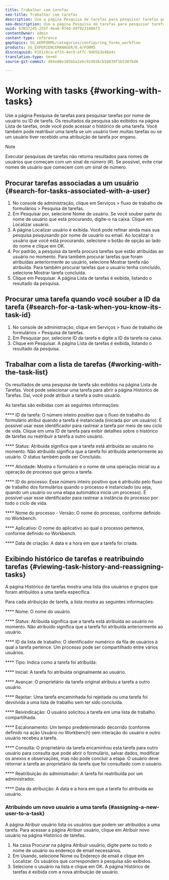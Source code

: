 ```yaml
---
title: Trabalhar com tarefas
seo-title: Trabalhar com tarefas
description: Use a página Pesquisa de tarefas para pesquisar tarefas por nome de usuário ou ID de tarefa. Saiba mais sobre como trabalhar com tarefas.
seo-description: Use a página Pesquisa de tarefas para pesquisar tarefas por nome de usuário ou ID de tarefa. Saiba mais sobre como trabalhar com tarefas.
uuid: 630372d5-255f-4ea8-974d-d4f923108673
contentOwner: admin
content-type: reference
geptopics: SG_AEMFORMS/categories/configuring_forms_workflow
products: SG_EXPERIENCEMANAGER/6.4/FORMS
discoiquuid: 9161c8ca-ef33-4ec9-affc-94b5b3e48a4c
translation-type: tm+mt
source-git-commit: d04e08e105bba2e6c92d93bcb58839f1b5307bd8

---
```



# Working with tasks {#working-with-tasks}

Use a página Pesquisa de tarefas para pesquisar tarefas por nome de usuário ou ID de tarefa. Os resultados da pesquisa são exibidos na página Lista de tarefas, onde você pode acessar o histórico de uma tarefa. Você também pode reatribuir uma tarefa se um usuário tiver muitas tarefas ou se um usuário tiver recebido uma atribuição de tarefa por engano.

>[!NOTE]
>
>Executar pesquisas de tarefas não retorna resultados para nomes de usuários que começam com um sinal de número (#). Se possível, evite criar nomes de usuário que comecem com um sinal de número.

## Procurar tarefas associadas a um usuário {#search-for-tasks-associated-with-a-user}

1. No console de administração, clique em Serviços > fluxo de trabalho de formulários > Pesquisa de tarefas.
1. Em Pesquisar por, selecione Nome de usuário. Se você souber parte do nome de usuário que está procurando, digite-o na caixa. Clique em Localizar usuário.
1. A página Localizar usuário é exibida. Você pode refinar ainda mais sua pesquisa pesquisando por nome de usuário ou email. Ao localizar o usuário que você está procurando, selecione o botão de opção ao lado do nome e clique em OK.
1. Por padrão, a pesquisa da tarefa procura tarefas que estão atribuídas ao usuário no momento. Para também procurar tarefas que foram atribuídas anteriormente ao usuário, selecione Mostrar tarefa não atribuída. Para também procurar tarefas que o usuário tenha concluído, selecione Mostrar tarefa concluída.
1. Clique em Pesquisar. A página Lista de tarefas é exibida, listando o resultado da pesquisa.

## Procurar uma tarefa quando você souber a ID da tarefa {#search-for-a-task-when-you-know-its-task-id}

1. No console de administração, clique em Serviços > fluxo de trabalho de formulários > Pesquisa de tarefas.
1. Em Pesquisar por, selecione ID da tarefa e digite a ID da tarefa na caixa.
1. Clique em Pesquisar. A página Lista de tarefas é exibida, listando o resultado da pesquisa.

## Trabalhar com a lista de tarefas {#working-with-the-task-list}

Os resultados de uma pesquisa de tarefa são exibidos na página Lista de Tarefas. Você pode selecionar uma tarefa para abrir a página Histórico de Tarefas. Daí, você pode atribuir a tarefa a outro usuário.

As tarefas são exibidas com as seguintes informações:

**** ID da tarefa: O número inteiro positivo que o fluxo de trabalho do formulário atribui quando a tarefa é instanciada (iniciada por um usuário). É possível usar esse identificador para rastrear a tarefa por meio de seu ciclo de vida. Clique em uma ID de tarefa para exibir detalhes sobre o histórico de tarefas ou reatribuir a tarefa a outro usuário.

**** Status: Atribuída significa que a tarefa está atribuída ao usuário no momento. Não atribuído significa que a tarefa foi atribuída anteriormente ao usuário. O status também pode ser Concluído.

**** Atividade: Mostra o formulário e o nome de uma operação inicial ou a operação de processo que gerou a tarefa.

**** ID do processo: Esse número inteiro positivo que é atribuído pelo fluxo de trabalho dos formulários quando o processo é instanciado (ou seja, quando um usuário ou uma etapa automática inicia um processo). É possível usar esse identificador para rastrear a instância do processo por todo o ciclo de vida.

**** Nome do processo - Versão: O nome do processo, conforme definido no Workbench.

**** Aplicativo: O nome do aplicativo ao qual o processo pertence, conforme definido no Workbench.

**** Data de criação: A data e a hora em que a tarefa foi criada.

## Exibindo histórico de tarefas e reatribuindo tarefas {#viewing-task-history-and-reassigning-tasks}

A página Histórico de tarefas mostra uma lista dos usuários e grupos que foram atribuídos a uma tarefa específica.

Para cada atribuição de tarefa, a lista mostra as seguintes informações:

**** Nome: O nome do usuário.

**** Status: Atribuída significa que a tarefa está atribuída ao usuário no momento. Não atribuído significa que a tarefa foi atribuída anteriormente ao usuário.

**** ID da lista de trabalho: O identificador numérico da fila de usuários à qual a tarefa pertence. Um processo pode ser compartilhado entre vários usuários.

**** Tipo: Indica como a tarefa foi atribuída:

**** Inicial: A tarefa foi atribuída originalmente ao usuário.

**** Avançar: O proprietário da tarefa original atribuiu a tarefa a outro usuário.

**** Rejeitar: Uma tarefa encaminhada foi rejeitada ou uma tarefa foi devolvida a uma lista de trabalho sem ter sido concluída.

**** Reivindicação: O usuário solicitou a tarefa em uma lista de trabalho compartilhada.

**** Escalonamento: Um tempo predeterminado decorrido (conforme definido na ação Usuário no Workbench) sem interação do usuário e outro usuário recebeu a tarefa.

**** Consulta: O proprietário da tarefa encaminhou esta tarefa para outro usuário para consulta que pode abrir o formulário, salvar dados, modificar os anexos e observações, mas não pode concluir a etapa. O usuário deve retornar a tarefa ao proprietário da tarefa que foi consultado com o usuário.

**** Reatribuição do administrador: A tarefa foi reatribuída por um administrador.

**** Data da atribuição: A data e a hora em que a tarefa foi atribuída ao usuário.

### Atribuindo um novo usuário a uma tarefa {#assigning-a-new-user-to-a-task}

A página Atribuir usuário lista os usuários que podem ser atribuídos a uma tarefa. Para acessar a página Atribuir usuário, clique em Atribuir novo usuário na página Histórico de tarefas.

1. Na caixa Procurar na página Atribuir usuário, digite parte ou todo o nome de usuário ou endereço de email necessários.
1. Em Usando, selecione Nome ou Endereço de email e clique em Localizar. Os usuários que correspondem à pesquisa são exibidos.
1. Selecione o usuário na lista e clique em OK. A página Histórico de tarefas é exibida com a nova atribuição de usuário.

